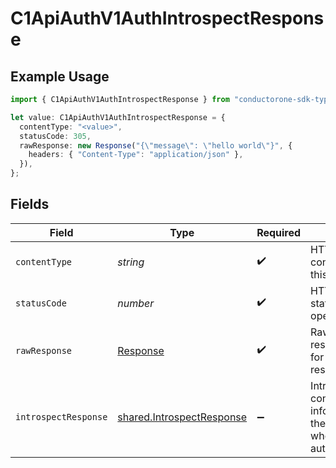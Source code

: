 # C1ApiAuthV1AuthIntrospectResponse

## Example Usage

```typescript
import { C1ApiAuthV1AuthIntrospectResponse } from "conductorone-sdk-typescript/sdk/models/operations";

let value: C1ApiAuthV1AuthIntrospectResponse = {
  contentType: "<value>",
  statusCode: 305,
  rawResponse: new Response("{\"message\": \"hello world\"}", {
    headers: { "Content-Type": "application/json" },
  }),
};
```

## Fields

| Field                                                                                | Type                                                                                 | Required                                                                             | Description                                                                          |
| ------------------------------------------------------------------------------------ | ------------------------------------------------------------------------------------ | ------------------------------------------------------------------------------------ | ------------------------------------------------------------------------------------ |
| `contentType`                                                                        | *string*                                                                             | :heavy_check_mark:                                                                   | HTTP response content type for this operation                                        |
| `statusCode`                                                                         | *number*                                                                             | :heavy_check_mark:                                                                   | HTTP response status code for this operation                                         |
| `rawResponse`                                                                        | [Response](https://developer.mozilla.org/en-US/docs/Web/API/Response)                | :heavy_check_mark:                                                                   | Raw HTTP response; suitable for custom response parsing                              |
| `introspectResponse`                                                                 | [shared.IntrospectResponse](../../../sdk/models/shared/introspectresponse.md)        | :heavy_minus_sign:                                                                   | IntrospectResponse contains information about the current user who is authenticated. |